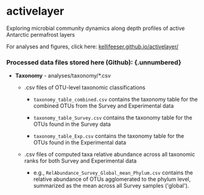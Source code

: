 # activelayer

Exploring microbial community dynamics along depth profiles of active Antarctic permafrost layers

For analyses and figures, click here: [kellifeeser.github.io/activelayer/](kellifeeser.github.io/activelayer/)

### Processed data files stored here (Github): {.unnumbered}

-   **Taxonomy** - analyses/taxonomy/\*.csv

    -   .csv files of OTU-level taxonomic classifications

        -   `taxonomy_table_combined.csv` contains the taxonomy table for the combined OTUs from the Survey and Experimental data

        -   `taxonomy_table_Survey.csv` contains the taxonomy table for the OTUs found in the Survey data

        -   `taxonomy_table_Exp.csv` contains the taxonomy table for the OTUs found in the Experimental data

    -   .csv files of computed taxa relative abundance across all taxonomic ranks for both Survey and Experimental data

        -   e.g., `RelAbundance_Survey_Global_mean_Phylum.csv` contains the relative abundance of OTUs agglomerated to the phylum level, summarized as the mean across all Survey samples ('global').
